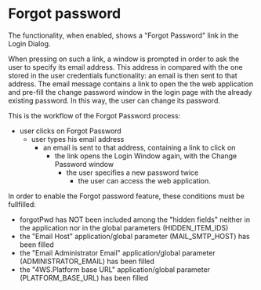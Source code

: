 # Forgot password

The functionality, when enabled, shows a "Forgot Password" link in the Login Dialog.

When pressing on such a link, a window is prompted in order to ask the user to specify its email address. This address in compared with the one stored in the user credentials functionality: an email is then sent to that address. The email message contains a link to open the the web application and pre-fill the change password window in the login page with the already existing password. In this way, the user can change its password.

This is the workflow of the Forgot Password process:

* user clicks on Forgot Password 
  * user types his email address 
    * an email is sent to that address, containing a link to click on
      * the link opens the Login Window again, with the Change Password window
        * the user specifies a new password twice
          * the user can access the web application.

In order to enable the Forgot password feature, these conditions must be fullfilled:

* forgotPwd has NOT been included among the "hidden fields" neither in the application nor in the global parameters \(HIDDEN\_ITEM\_IDS\)
* the "Email Host" application/global parameter \(MAIL\_SMTP\_HOST\) has been filled
* the "Email Administrator Email" application/global parameter \(ADMINISTRATOR\_EMAIL\) has been filled
* the "4WS.Platform base URL" application/global parameter \(PLATFORM\_BASE\_URL\) has been filled

